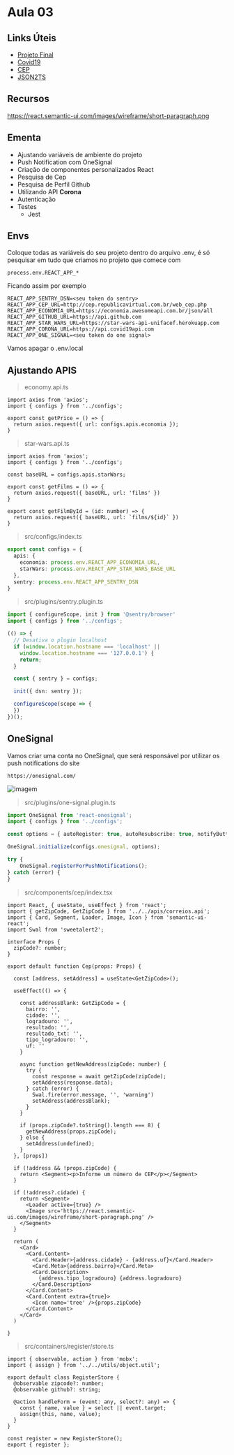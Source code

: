 # Aula 03

## Links Úteis

* [Projeto Final](https://github.com/juninmd/unifacef-react-typescript)
* [Covid19](https://documenter.getpostman.com/view/10808728/SzS8rjbc?version=latest)
* [CEP](https://www.republicavirtual.com.br/cep/exemplos.php)
* [JSON2TS](http://www.json2ts.com/)

## Recursos

<https://react.semantic-ui.com/images/wireframe/short-paragraph.png>

## Ementa

* Ajustando variáveis de ambiente do projeto
* Push Notification com OneSignal
* Criação de componentes personalizados React
* Pesquisa de Cep
* Pesquisa de Perfil Github
* Utilizando API **Corona**
* Autenticação
* Testes
  * Jest

## Envs

Coloque todas as variáveis do seu projeto dentro do arquivo .env,
é só pesquisar em tudo que criamos no projeto que comece com

```env
process.env.REACT_APP_*
```

Ficando assim por exemplo

```.env
REACT_APP_SENTRY_DSN=<seu token do sentry>
REACT_APP_CEP_URL=http://cep.republicavirtual.com.br/web_cep.php
REACT_APP_ECONOMIA_URL=https://economia.awesomeapi.com.br/json/all
REACT_APP_GITHUB_URL=https://api.github.com
REACT_APP_STAR_WARS_URL=https://star-wars-api-unifacef.herokuapp.com
REACT_APP_CORONA_URL=https://api.covid19api.com
REACT_APP_ONE_SIGNAL=<seu token do one signal>
```

Vamos apagar o .env.local

## Ajustando APIS

> economy.api.ts

```tsx
import axios from 'axios';
import { configs } from '../configs';

export const getPrice = () => {
  return axios.request({ url: configs.apis.economia });
}
```

> star-wars.api.ts

```tsx
import axios from 'axios';
import { configs } from '../configs';

const baseURL = configs.apis.starWars;

export const getFilms = () => {
  return axios.request({ baseURL, url: 'films' })
}

export const getFilmById = (id: number) => {
  return axios.request({ baseURL, url: `films/${id}` })
}
```

> src/configs/index.ts

```ts
export const configs = {
  apis: {
    economia: process.env.REACT_APP_ECONOMIA_URL,
    starWars: process.env.REACT_APP_STAR_WARS_BASE_URL
  },
  sentry: process.env.REACT_APP_SENTRY_DSN
}
```

> src/plugins/sentry.plugin.ts

```ts
import { configureScope, init } from '@sentry/browser'
import { configs } from '../configs';

(() => {
  // Desativa o plugin localhost
  if (window.location.hostname === 'localhost' ||
    window.location.hostname === '127.0.0.1') {
    return;
  }

  const { sentry } = configs;

  init({ dsn: sentry });

  configureScope(scope => {
  })
})();
```

## OneSignal

Vamos criar uma conta no OneSignal, que será responsável por utilizar os push notifications do site

```text
https://onesignal.com/
```

![imagem](./imagens/onesignal.jpg)

> src/plugins/one-signal.plugin.ts

```ts
import OneSignal from 'react-onesignal';
import { configs } from '../configs';

const options = { autoRegister: true, autoResubscribe: true, notifyButton: { enable: true } }

OneSignal.initialize(configs.onesignal, options);

try {
    OneSignal.registerForPushNotifications();
} catch (error) {
}
```

> src/components/cep/index.tsx

```tsx
import React, { useState, useEffect } from 'react';
import { getZipCode, GetZipCode } from '../../apis/correios.api';
import { Card, Segment, Loader, Image, Icon } from 'semantic-ui-react';
import Swal from 'sweetalert2';

interface Props {
  zipCode?: number;
}

export default function Cep(props: Props) {

  const [address, setAddress] = useState<GetZipCode>();

  useEffect(() => {

    const addressBlank: GetZipCode = {
      bairro: '',
      cidade: '',
      logradouro: '',
      resultado: '',
      resultado_txt: '',
      tipo_logradouro: '',
      uf: ''
    }

    async function getNewAddress(zipCode: number) {
      try {
        const response = await getZipCode(zipCode);
        setAddress(response.data);
      } catch (error) {
        Swal.fire(error.message, '', 'warning')
        setAddress(addressBlank);
      }
    }

    if (props.zipCode?.toString().length === 8) {
      getNewAddress(props.zipCode);
    } else {
      setAddress(undefined);
    }
  }, [props])

  if (!address && !props.zipCode) {
    return <Segment><p>Informe um número de CEP</p></Segment>
  }

  if (!address?.cidade) {
    return <Segment>
      <Loader active={true} />
      <Image src='https://react.semantic-ui.com/images/wireframe/short-paragraph.png' />
    </Segment>
  }

  return (
    <Card>
      <Card.Content>
        <Card.Header>{address.cidade} - {address.uf}</Card.Header>
        <Card.Meta>{address.bairro}</Card.Meta>
        <Card.Description>
          {address.tipo_logradouro} {address.logradouro}
        </Card.Description>
      </Card.Content>
      <Card.Content extra={true}>
        <Icon name='tree' />{props.zipCode}
      </Card.Content>
    </Card>
  )

}
```

> src/containers/register/store.ts

```tsx
import { observable, action } from 'mobx';
import { assign } from '../../utils/object.util';

export default class RegisterStore {
  @observable zipcode?: number;
  @observable github?: string;

  @action handleForm = (event: any, select?: any) => {
    const { name, value } = select || event.target;
    assign(this, name, value);
  }
}

const register = new RegisterStore();
export { register };
```
